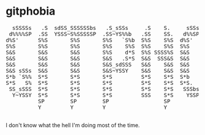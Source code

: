 gitphobia
=========

<pre>  sSSSSs   .S  sdSS_SSSSSSbs   .S_sSSs     .S    S.     sSSs_sSSs     .S_SSSs     .S   .S_SSSs    
 d%%%%SP  .SS  YSSS~S%SSSSSP  .SS~YS%%b   .SS    SS.   d%%SP~YS%%b   .SS~SSSSS   .SS  .SS~SSSSS   
d%S'      S%S       S%S       S%S   `S%b  S%S    S%S  d%S'     `S%b  S%S   SSSS  S%S  S%S   SSSS  
S%S       S%S       S%S       S%S    S%S  S%S    S%S  S%S       S%S  S%S    S%S  S%S  S%S    S%S  
S&S       S&S       S&S       S%S    d*S  S%S SSSS%S  S&S       S&S  S%S SSSS%P  S&S  S%S SSSS%S  
S&S       S&S       S&S       S&S   .S*S  S&S  SSS&S  S&S       S&S  S&S  SSSY   S&S  S&S  SSS%S  
S&S       S&S       S&S       S&S_sdSSS   S&S    S&S  S&S       S&S  S&S    S&S  S&S  S&S    S&S  
S&S sSSs  S&S       S&S       S&S~YSSY    S&S    S&S  S&S       S&S  S&S    S&S  S&S  S&S    S&S  
S*b `S%%  S*S       S*S       S*S         S*S    S*S  S*b       d*S  S*S    S&S  S*S  S*S    S&S  
S*S   S%  S*S       S*S       S*S         S*S    S*S  S*S.     .S*S  S*S    S*S  S*S  S*S    S*S  
 SS_sSSS  S*S       S*S       S*S         S*S    S*S   SSSbs_sdSSS   S*S SSSSP   S*S  S*S    S*S  
  Y~YSSY  S*S       S*S       S*S         SSS    S*S    YSSP~YSSY    S*S  SSY    S*S  SSS    S*S  
          SP        SP        SP                 SP                  SP          SP          SP   
          Y         Y         Y                  Y                   Y           Y           Y    
                                                                                                  
</pre>

I don't know what the hell I'm doing most of the time.